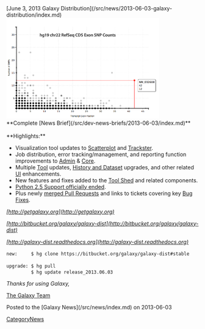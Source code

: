 <div class='newsItemHeader'>[June 3, 2013 Galaxy Distribution](/src/news/2013-06-03-galaxy-distribution/index.md)</div>
<div class='right'>
<a href='/src/dev-news-briefs/2013-06-01/index.md'><img src="/src/images/news-graphics/2013_06_03_scatterplot-1.png" alt="scatterplot" width=400 /></a></div>
**Complete [News Brief](/src/dev-news-briefs/2013-06-03/index.md)**
<br />
<br />
**Highlights:**

* Visualization tool updates to [Scatterplot](http://wiki.galaxyproject.org/DevNewsBriefs/2013-06-03#Scatterplot) and [Trackster](http://wiki.galaxyproject.org/DevNewsBriefs/2013-06-03#Trackster).
* Job distribution, error tracking/management, and reporting function improvements to [Admin](http://wiki.galaxyproject.org/DevNewsBriefs/2013-06-03#Admin) & [Core](http://wiki.galaxyproject.org/DevNewsBriefs/2013-06-03#Core). 
* Multiple [Tool](http://wiki.galaxyproject.org/DevNewsBriefs/2013-06-03#Tools) updates, [History and Dataset](http://wiki.galaxyproject.org/DevNewsBriefs/2013-06-03#Histories) upgrades, and other related [UI](http://wiki.galaxyproject.org/DevNewsBriefs/2013-06-03#UI) enhancements.
* New features and fixes added to the [Tool Shed](http://wiki.galaxyproject.org/DevNewsBriefs/2013-06-03#Tool_Shed) and related components. 
* [Python 2.5 Support officially ended](http://wiki.galaxyproject.org/DevNewsBriefs/2013-06-03#Python_2.5_Support_Has_Ended).
* Plus newly [merged Pull Requests](http://wiki.galaxyproject.org/DevNewsBriefs/2013-06-03#Pull_Requests_Merged) and links to tickets covering key [Bug Fixes](http://wiki.galaxyproject.org/DevNewsBriefs/2013-06-03#Bug_Fixes).

*[http://getgalaxy.org](http://getgalaxy.org)*

*[http://bitbucket.org/galaxy/galaxy-dist](http://bitbucket.org/galaxy/galaxy-dist)*

*[http://galaxy-dist.readthedocs.org](http://galaxy-dist.readthedocs.org)*

```
new:     $ hg clone https://bitbucket.org/galaxy/galaxy-dist#stable

upgrade: $ hg pull 
         $ hg update release_2013.06.03
```



*Thanks for using Galaxy,*

[The Galaxy Team](/src/galaxy-team/index.md)


<div class='newsItemFooter'>Posted to the [Galaxy News](/src/news/index.md) on 2013-06-03</div>

[CategoryNews](/src/category-news/index.md)
